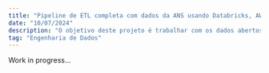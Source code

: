 ```yaml
---
title: "Pipeline de ETL completa com dados da ANS usando Databricks, AWS e Spark"
date: "10/07/2024"
description: "O objetivo deste projeto é trabalhar com os dados abertos de planos de saúde na plataforma do Databricks. Esse é um desafio interessante para colocar em prática os conhecimentos em processamento distribuído, modelagem de dados e arquitetura Apache Spark."
tag: "Engenharia de Dados"
---
```


Work in progress...
